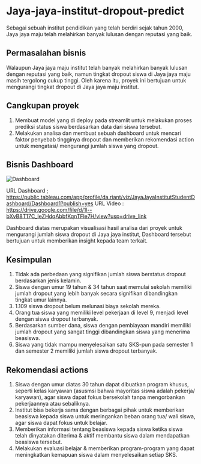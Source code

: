 # Jaya-jaya-institut-dropout-predict
Sebagai sebuah institut pendidikan yang telah berdiri sejak tahun 2000, Jaya jaya maju telah melahirkan banyak lulusan dengan reputasi yang baik.

## Permasalahan bisnis
Walaupun Jaya jaya maju institut telah banyak melahirkan banyak lulusan dengan reputasi yang baik, namun tingkat dropout siswa di Jaya jaya maju masih tergolong cukup tinggi.
Oleh karena itu, proyek ini bertujuan untuk mengurangi tingkat dropout di Jaya jaya maju institut.

## Cangkupan proyek
1. Membuat model yang di deploy pada streamlit untuk melakukan proses prediksi status siswa berdasarkan data dari siswa tersebut.
2. Melakukan analisa dan membuat sebuah dashboard untuk mencari faktor penyebab tingginya dropout dan memberikan rekomendasi action untuk mengatasi/ mengurangi jumlah siswa yang dropout.

## Bisnis Dashboard
![Dashboard](https://github.com/dariant08/Jaya-jaya-institut-dropout-predict/assets/150717472/42ccec20-c8a7-4d85-8b57-484625e897a5)


URL Dashboard ; https://public.tableau.com/app/profile/da.riant/viz/JayaJayaInstitutStudentDashboard/Dashboard1?publish=yes
URL Video : https://drive.google.com/file/d/1l--bXvB8T17C_IeZHdqAbbfKqnTFle7H/view?usp=drive_link

Dashboard diatas merupakan visualisasi hasil analisa dari proyek untuk mengurangi jumlah siswa dropout di Jaya jaya institut, Dashboard tersebut bertujuan untuk memberikan insight kepada team terkait.

## Kesimpulan
1. Tidak ada perbedaan yang signifikan jumlah siswa berstatus dropout berdasarkan jenis kelamin.
2. Siswa dengan umur 19 tahun & 34 tahun saat memulai sekolah memiliki jumlah dropout yang lebih banyak secara signifikan dibandingkan tingkat umur lainnya.
3. 1.109 siswa dropout belum melunasi biaya sekolah mereka.
4. Orang tua siswa yang memiliki level pekerjaan di level 9, menjadi level dengan siswa dropout terbanyak.
5. Berdasarkan sumber dana, siswa dengan pembiayaan mandiri memiliki jumlah dropout yang sangat tinggi dibandingkan siswa yang menerima beasiswa.
6. Siswa yang tidak mampu menyelesaikan satu SKS-pun pada semester 1 dan semester 2 memiliki jumlah siswa dropout terbanyak.

## Rekomendasi actions
1. Siswa dengan umur diatas 30 tahun dapat dibuatkan program khusus, seperti kelas karyawan (asusmsi bahwa mayoritas siswa adalah pekerja/ karyawan), agar siswa dapat fokus bersekolah tanpa mengorbankan pekerjaannya atau sebaliknya.
2. Institut bisa bekerja sama dengan berbagai pihak untuk memberikan beasiswa kepada siswa untuk meringankan beban orang tua/ wali siswa, agar siswa dapat fokus untuk belajar.
3. Memberikan informasi tentang beasiswa kepada siswa ketika siswa telah dinyatakan diterima & aktif membantu siswa dalam mendapatkan beasiswa tersebut.
4. Melakukan evaluasi belajar & memberikan program-program yang dapat meningkatkan kemapuan siswa dalam menyelesaikan setiap SKS.
   

